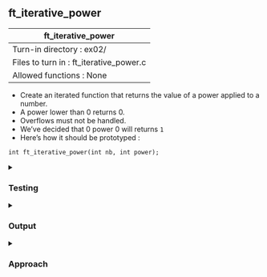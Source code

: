 ## ft_iterative_power

|               ft_iterative_power        |
|---------------------------------|
| Turn-in directory : ex02/       |
| Files to turn in : ft_iterative_power.c |
| Allowed functions : None       |

- Create an iterated function that returns the value of a power applied to a number.
- A power lower than 0 returns 0.
- Overflows must not be handled.
- We’ve decided that 0 power 0 will returns <code>1</code>
- Here’s how it should be prototyped :
```
int ft_iterative_power(int nb, int power);
```

<details>

<summary><h3>Testing</h3></summary>

<pre><code>#include &ltstdio.h&gt
int	main(void)
{
	printf("2^2 %d\n", ft_iterative_power(2, 2));
	printf("1^1 %d\n", ft_iterative_power(1, 1));
	printf("3^1 %d\n", ft_iterative_power(3, 1));
	printf("1^0 %d\n", ft_iterative_power(1, 0));
	printf("1^-1 %d\n", ft_iterative_power(1, -1));
	printf("0^0 %d\n", ft_iterative_power(0, 0));
	printf("2500^2500 %d\n", ft_iterative_power(2500, 5));
	return (0);
}</code></pre>

See [testing file](main.c)

</details>

<details>
<summary><h3>Output</h3></summary>

<pre><code>2^2 4
1^1 1
3^1 3
1^0 1
1^-1 0
0^0 1
2500^2500 -1957116928</code></pre>

The output for 2500 to the power of 2500 may look different for you depending on the value of <code>INT_MAX</code> (from the <code>limits.h</code> library) on your machine. 

</details>

<details>
<summary><h3>Approach</h3></summary>

This <a href=ft_iterative_power.c>function</a>:
- initialises <code>r</code> to <code>1</code>; 
- multiplies it by <code>nb</code> as many times as <code>power</code>.
- It also returns <code>0</code> when <code>power</code> is negative. 

</details>
